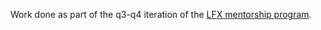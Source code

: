 Work done as part of the q3-q4 iteration of the [LFX mentorship program](https://lfx.linuxfoundation.org/tools/mentorship/).